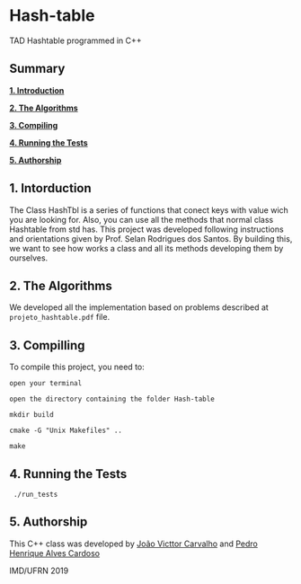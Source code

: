 # Hash-table
TAD Hashtable programmed in C++

## Summary

**[1. Introduction](#1-introduction)**

**[2. The Algorithms](#2-the-algorithms)**

**[3. Compiling](#3-compiling)**

**[4. Running the Tests](#4-running-the-tests)**

**[5. Authorship](#5-authorship)**

## 1. Intorduction

The Class HashTbl is a series of functions that conect keys with value wich you are looking for.
Also, you can use all the methods that normal class Hashtable from std has.
This project was developed following instructions and orientations given by Prof. Selan Rodrigues dos Santos.
By building this, we want to see how works a class and all its methods developing them by ourselves.

## 2. The Algorithms

We developed all the implementation based on problems described at `projeto_hashtable.pdf` file.

## 3. Compilling

To compile this project, you need to:

`open your terminal`

`open the directory containing the folder Hash-table`

`mkdir build`

`cmake -G "Unix Makefiles" ..`

`make`

## 4. Running the Tests

` ./run_tests`

## 5. Authorship

This C++ class was developed by [João Victtor Carvalho](https://github.com/carvs10) and [Pedro Henrique Alves Cardoso](https://github.com/pedrocardoso5)

IMD/UFRN 2019
